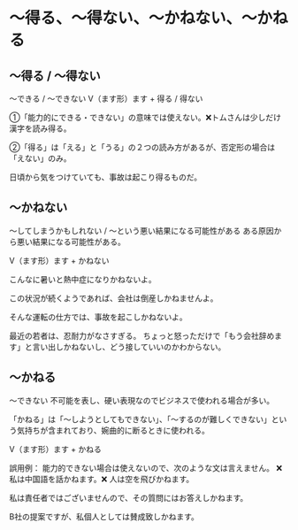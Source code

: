 # 〜得る、〜得ない、〜かねない、〜かねる
## 〜得る / 〜得ない
〜できる / 〜できない
V（ます形）ます + 得る / 得ない


①「能力的にできる・できない」の意味では使えない。❌トムさんは少しだけ漢字を読み得る。

②「得る」は「える」と「うる」の２つの読み方があるが、否定形の場合は「えない」のみ。

日頃から気をつけていても、事故は起こり得るものだ。

## 〜かねない
〜してしまうかもしれない / 〜という悪い結果になる可能性がある   ある原因から悪い結果になる可能性がある。

V（ます形）ます + かねない


こんなに暑いと熱中症になりかねないよ。

この状況が続くようであれば、会社は倒産しかねませんよ。

そんな運転の仕方では、事故を起こしかねないよ。

最近の若者は、忍耐力がなさすぎる。
ちょっと怒っただけで「もう会社辞めます」と言い出しかねないし、どう接していいのかわからない。

## 〜かねる
〜できない 不可能を表し、硬い表現なのでビジネスで使われる場合が多い。

「かねる」は「～しようとしてもできない」、「〜するのが難しくできない」という気持ちが含まれており、婉曲的に断るときに使われる。

V（ます形）ます + かねる


誤用例： 能力的できない場合は使えないので、次のような文は言えません。 ❌ 私は中国語を話かねます。❌ 人は空を飛びかねます。

私は責任者ではございませんので、その質問にはお答えしかねます。

B社の提案ですが、私個人としては賛成致しかねます。

